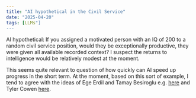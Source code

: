 ```yaml
---
title: "AI hypothetical in the Civil Service"
date: "2025-04-20"
tags: [LLMs"]
---
```


AI hypothetical: If you assigned a motivated person with an IQ of 200 to a random civil service position, would they be exceptionally productive, they were given all available recorded context?   I suspect the returns to intelligence would be relatively modest at the moment.

This seems quite relevant to question of how quickly can AI speed up progress in the short term.  At the moment, based on this sort of example, I tend to agree with the ideas of Ege Erdil and Tamay Besiroglu e.g. [here](https://www.dwarkesh.com/p/ege-tamay#:~:text=by%20better%20management%3F-,Ege%20Erdil%2001%3A31%3A05,-But%20that%E2%80%99s%20not) and Tyler Cowen [here](https://www.dwarkesh.com/p/tyler-cowen-4).